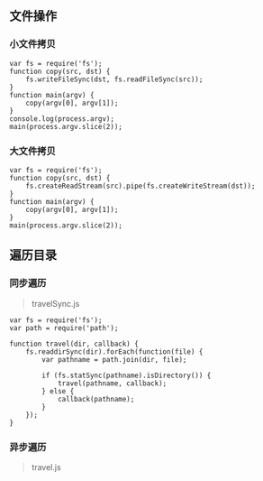 ## 文件操作

### 小文件拷贝

```
var fs = require('fs');
function copy(src, dst) {
    fs.writeFileSync(dst, fs.readFileSync(src));
}
function main(argv) {
    copy(argv[0], argv[1]);
}
console.log(process.argv);
main(process.argv.slice(2));
```

### 大文件拷贝

```
var fs = require('fs');
function copy(src, dst) {
    fs.createReadStream(src).pipe(fs.createWriteStream(dst));
}
function main(argv) {
    copy(argv[0], argv[1]);
}
main(process.argv.slice(2));
```

## 遍历目录

### 同步遍历

> travelSync.js

```
var fs = require('fs');
var path = require('path');

function travel(dir, callback) {
    fs.readdirSync(dir).forEach(function(file) {
        var pathname = path.join(dir, file);

        if (fs.statSync(pathname).isDirectory()) {
            travel(pathname, callback);
        } else {
            callback(pathname);
        }
    });
}
```

### 异步遍历

> travel.js

























